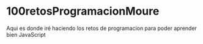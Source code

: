 # 100retosProgramacionMoure

Aqui es donde iré haciendo los retos de programacion para poder aprender bien JavaScript
